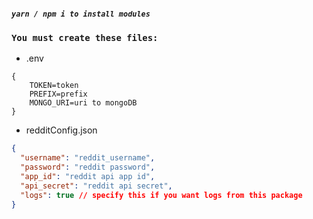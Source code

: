 ##### `yarn / npm i to install modules`

### `You must create these files:`

- .env

```text
{
	TOKEN=token
	PREFIX=prefix
	MONGO_URI=uri to mongoDB
}
```

- redditConfig.json

```json
{
  "username": "reddit_username",
  "password": "reddit password",
  "app_id": "reddit api app id",
  "api_secret": "reddit api secret",
  "logs": true // specify this if you want logs from this package
}
```

